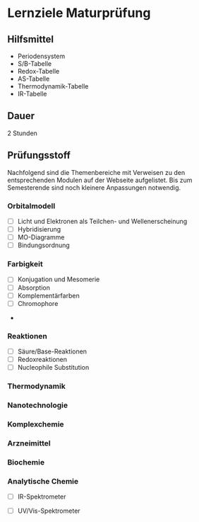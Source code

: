 # Lernziele Maturprüfung

## Hilfsmittel

* Periodensystem
* S/B-Tabelle
* Redox-Tabelle
* AS-Tabelle
* Thermodynamik-Tabelle
* IR-Tabelle

## Dauer

2 Stunden

## Prüfungsstoff

Nachfolgend sind die Themenbereiche mit Verweisen zu den entsprechenden Modulen auf der Webseite aufgelistet. Bis zum Semesterende sind noch kleinere Anpassungen notwendig.

### Orbitalmodell

* [ ] Licht und Elektronen als Teilchen- und Wellenerscheinung
* [ ] Hybridisierung
* [ ] MO-Diagramme
* [ ] Bindungsordnung

### Farbigkeit

* [ ] Konjugation und Mesomerie
* [ ] Absorption
* [ ] Komplementärfarben
* [ ] Chromophore
*

### Reaktionen

* [ ] Säure/Base-Reaktionen
* [ ] Redoxreaktionen
* [ ] Nucleophile Substitution

### Thermodynamik

### Nanotechnologie

### Komplexchemie

### Arzneimittel

### Biochemie

### Analytische Chemie

* [ ] IR-Spektrometer
* [ ] UV/Vis-Spektrometer




